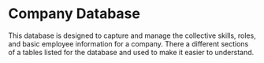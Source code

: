 # Company Database
This database is designed to capture and manage the collective skills, roles, and basic employee information for a company. There a different sections of a tables listed for the database and used to make it easier to understand.
